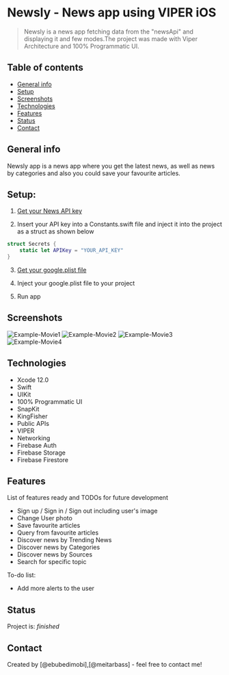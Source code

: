 # Newsly - News app using VIPER iOS
> Newsly is a news app fetching data from the "newsApi" and displaying it and few modes.The project was made with Viper Architecture and 100% Programmatic UI.

## Table of contents
* [General info](#general-info)
* [Setup](#Setup)
* [Screenshots](#screenshots)
* [Technologies](#technologies)
* [Features](#features)
* [Status](#status)
* [Contact](#contact)

## General info
Newsly app is a news app where you get the latest news, as well as news by categories and also you could save your favourite articles.

## Setup:

1. [Get your News API key](https://newsapi.org)

2. Insert your API key into a Constants.swift file and inject it into the project as a struct as shown below

``` swift     
struct Secrets {
    static let APIKey = "YOUR_API_KEY"
}
```

3. [Get your google.plist file](https://www.googleadservices.com/pagead/aclk?sa=L&ai=DChcSEwjz1-3U16rsAhVE3dUKHXjzD8YYABAAGgJ3cw&ohost=www.google.com&cid=CAESQOD2p4915hCOcLEoSbb3g8Pul5Ed_OrMHAdIzOvSF4d-QNrb_9gousJb398STrH-JqFm4_K2fd2hIM07otFwCsM&sig=AOD64_1owLXQ__dQ4hr-W1rkFRiILT5z-A&q&adurl&ved=2ahUKEwivpuPU16rsAhWFzoUKHV2dAfAQ0Qx6BAggEAE)

4. Inject your google.plist file to your project

5. Run app

## Screenshots
![Example-Movie1](./Newsly/Readme/Movie1-Gif.gif)
![Example-Movie2](./Newsly/Readme/Movie2-Gif.gif)
![Example-Movie3](./Newsly/Readme/Movie3-Gif.gif)
![Example-Movie4](./Newsly/Readme/Movie4-Gif.gif)

## Technologies
* Xcode 12.0
* Swift
* UIKit
* 100% Programmatic UI
* SnapKit
* KingFisher
* Public APIs
* VIPER
* Networking
* Firebase Auth
* Firebase Storage
* Firebase Firestore

## Features
List of features ready and TODOs for future development
* Sign up / Sign in / Sign out including user's image
* Change User photo
* Save favourite articles
* Query from favourite articles
* Discover news by Trending News
* Discover news by Categories
* Discover news by Sources
* Search for specific topic

To-do list:
* Add more alerts to the user

## Status
Project is: _finished_

## Contact
Created by [@ebubedimobi],[@meitarbass] - feel free to contact me!
